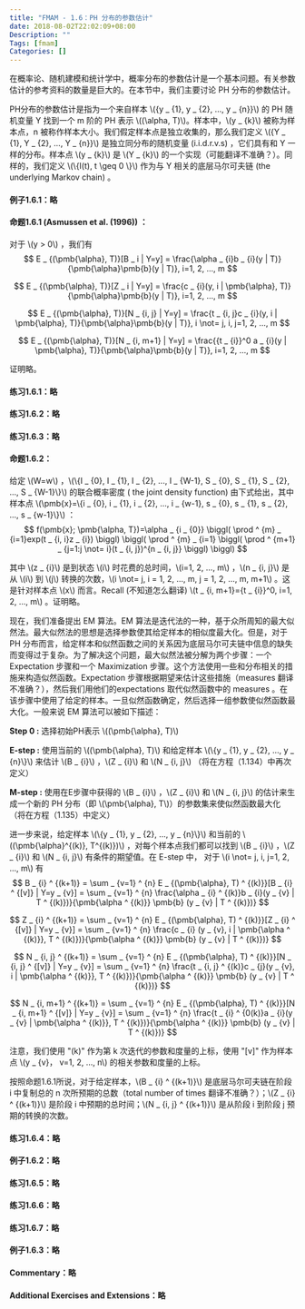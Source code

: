 ```yaml
---
title: "FMAM - 1.6：PH 分布的参数估计"
date: 2018-08-02T22:02:09+08:00
Description: ""
Tags: [fmam]
Categories: []
---
```


在概率论、随机建模和统计学中，概率分布的参数估计是一个基本问题。有关参数估计的参考资料的数量是巨大的。在本节中，我们主要讨论 PH 分布的参数估计。

PH分布的参数估计是指为一个来自样本 \\({y _ {1}, y _ {2}, ..., y _ {n}}\\) 的 PH 随机变量 Y 找到一个 m 阶的 PH 表示 \\((\alpha, T)\\)。样本中，\\(y _ {k}\\) 被称为样本点，n 被称作样本大小。我们假定样本点是独立收集的，那么我们定义 \\({Y _ {1}, Y _ {2}, ..., Y _ {n}}\\) 是独立同分布的随机变量 (i.i.d.r.v.s) ，它们具有和 Y 一样的分布。样本点 \\(y _ {k}\\) 是 \\(Y _ {k}\\) 的一个实现（可能翻译不准确？）。同样的，我们定义 \\(\\{I(t), t \geq 0 \\}\\) 作为与 Y 相关的底层马尔可夫链 (the underlying Markov chain) 。

#### 例子1.6.1：略

#### 命题1.6.1 (Asmussen et al. (1996)) ：

对于 \\(y > 0\\) ，我们有
$$
E _ {(\pmb{\alpha}, T)}[B _ i | Y=y] = \frac{\alpha _ {i}b _ {i}(y | T)}{\pmb{\alpha}\pmb{b}(y | T)}, i=1, 2, ..., m
$$

$$
E _ {(\pmb{\alpha}, T)}[Z _ i | Y=y] = \frac{c _ {i}(y, i | \pmb{\alpha}, T)}{\pmb{\alpha}\pmb{b}(y | T)}, i=1, 2, ..., m
$$

$$
E _ {(\pmb{\alpha}, T)}[N _ {i, j} | Y=y] = \frac{t _ {i, j}c _ {i}(y, i | \pmb{\alpha}, T)}{\pmb{\alpha}\pmb{b}(y | T)}, i \not= j, i, j=1, 2, ..., m
$$

$$
E _ {(\pmb{\alpha}, T)}[N _ {i, m+1} | Y=y] = \frac{{t _ {i}}^0 a _ {i}(y | \pmb{\alpha}, T)}{\pmb{\alpha}\pmb{b}(y | T)}, i=1, 2, ..., m
$$

证明略。

#### 练习1.6.1：略

#### 练习1.6.2：略

#### 练习1.6.3：略

#### 命题1.6.2：

给定 \\(W=w\\) ，\\(\\{I _ {0}, I _ {1}, I _ {2}, ..., I _ {W-1}, S _ {0}, S _ {1}, S _ {2}, ..., S _ {W-1}\\}\\) 的联合概率密度 ( the joint density function) 由下式给出，其中样本点 \\(\pmb{x}=\\{i _ {0}, i _ {1}, i _ {2}, ..., i _ {w-1}, s _ {0}, s _ {1}, s _ {2}, ..., s _ {w-1}\\}\\) ：
$$
f(\pmb{x}; \pmb{\alpha, T})=\alpha _ {i _ {0}}
\biggl(
	\prod ^ {m} _ {i=1}exp(t _ {i, i}z _ {i})
\biggl)
\biggl(
	\prod ^ {m} _ {i=1}
	\biggl(
		\prod ^ {m+1} _ {j=1:j \not= i}(t _ {i, j})^{n _ {i, j}}
	\biggl)
\biggl)
$$

其中 \\(z _ {i}\\) 是到状态 \\(i\\) 时花费的总时间，\\(i=1, 2, ..., m\\) ，\\(n _ {i, j}\\) 是从 \\(i\\) 到 \\(j\\) 转换的次数，\\(i \not= j, i = 1, 2, ..., m, j = 1, 2, ..., m, m+1\\) 。这是针对样本点 \\(x\\) 而言。Recall (不知道怎么翻译)  \\(t _ {i, m+1}={t _ {i}}^0, i=1, 2, ..., m\\) 。证明略。

现在，我们准备提出 EM 算法。EM 算法是迭代法的一种，基于众所周知的最大似然法。最大似然法的思想是选择参数使其给定样本的相似度最大化。但是，对于 PH 分布而言，给定样本和似然函数之间的关系因为底层马尔可夫链中信息的缺失而变得过于复杂。为了解决这个问题，最大似然法被分解为两个步骤：一个 Expectation 步骤和一个 Maximization 步骤。这个方法使用一些和分布相关的措施来构造似然函数。Expectation 步骤根据期望来估计这些措施（measures 翻译不准确？），然后我们用他们的expectations 取代似然函数中的 measures 。在该步骤中使用了给定的样本。一旦似然函数确定，然后选择一组参数使似然函数最大化。一般来说 EM 算法可以被如下描述：

**Step 0 :** 选择初始PH表示 \\((\pmb{\alpha}, T)\\)

**E-step :** 使用当前的 \\((\pmb{\alpha}, T)\\) 和给定样本 \\(\\{y _ {1}, y _ {2}, ..., y _ {n}\\}\\) 来估计 \\(B _ {i}\\) ，\\(Z _ {i}\\) 和  \\(N _ {i, j}\\) （将在方程（1.134）中再次定义）

**M-step :** 使用在E步骤中获得的 \\(B _ {i}\\) ，\\(Z _ {i}\\) 和  \\(N _ {i, j}\\) 的估计来生成一个新的 PH 分布（即 \\(\pmb{\alpha}, T\\)）的参数集来使似然函数最大化（将在方程（1.135）中定义）

进一步来说，给定样本 \\(\\{y _ {1}, y _ {2}, ..., y _ {n}\\}\\) 和当前的 \\((\pmb{\alpha}^{(k)}, T^{(k)})\\) ，对每个样本点我们都可以找到 \\(B _ {i}\\) ，\\(Z _ {i}\\) 和  \\(N _ {i, j}\\) 有条件的期望值。在 E-step 中， 对于 \\(i \not= j, i, j=1, 2, ..., m\\) 有
$$
B _ {i} ^ {(k+1)} = \sum _ {v=1} ^ {n} E _ {(\pmb{\alpha}, T) ^ {(k)}}[B _ {i} ^ {[v]} | Y=y _ {v}] = \sum _ {v=1} ^ {n} \frac{\alpha _ {i} ^ {(k)}b _ {i}(y _ {v} | T ^ {(k)})}{\pmb{\alpha ^ {(k)}} \pmb{b} (y _ {v} | T ^ {(k)})}
$$

$$
Z _ {i} ^ {(k+1)} = \sum _ {v=1} ^ {n} E _ {(\pmb{\alpha}, T) ^ {(k)}}[Z _ {i} ^ {[v]} | Y=y _ {v}] = \sum _ {v=1} ^ {n} \frac{c _ {i} (y _ {v}, i | \pmb{\alpha ^ {(k)}}, T ^ {(k)})}{\pmb{\alpha ^ {(k)}} \pmb{b} (y _ {v} | T ^ {(k)})}
$$

$$
N _ {i, j} ^ {(k+1)} = \sum _ {v=1} ^ {n} E _ {(\pmb{\alpha}, T) ^ {(k)}}[N _ {i, j} ^ {[v]} | Y=y _ {v}] = \sum _ {v=1} ^ {n} \frac{t _ {i, j} ^ {(k)}c _ {j}(y _ {v}, i | \pmb{\alpha ^ {(k)}}, T ^ {(k)})}{\pmb{\alpha ^ {(k)}} \pmb{b} (y _ {v} | T ^ {(k)})}
$$

$$
N _ {i, m+1} ^ {(k+1)} = \sum _ {v=1} ^ {n} E _ {(\pmb{\alpha}, T) ^ {(k)}}[N _ {i, m+1} ^ {[v]} | Y=y _ {v}] = \sum _ {v=1} ^ {n} \frac{t _ {i} ^ {0(k)}a _ {i}(y _ {v} | \pmb{\alpha ^ {(k)}}, T ^ {(k)})}{\pmb{\alpha ^ {(k)}} \pmb{b} (y _ {v} | T ^ {(k)})}
$$

注意，我们使用 "(k)" 作为第 k 次迭代的参数和度量的上标，使用 "[v]" 作为样本点 \\(y _ {v}， v=1, 2, ..., n\\) 的相关参数和度量的上标。

按照命题1.6.1所说，对于给定样本，\\(B _ {i} ^ {(k+1)}\\) 是底层马尔可夫链在阶段 i 中复制总的 n 次所预期的总数（total number of times 翻译不准确？）；\\(Z _ {i} ^ {(k+1)}\\) 是阶段 i 中预期的总时间；\\(N _ {i, j} ^ {(k+1)}\\) 是从阶段 i 到阶段 j 预期的转换的次数。

#### 练习1.6.4：略

#### 例子1.6.2：略

#### 练习1.6.5：略

#### 练习1.6.6：略

#### 练习1.6.7：略

#### 例子1.6.3：略

#### Commentary：略

#### Additional Exercises and Extensions：略


